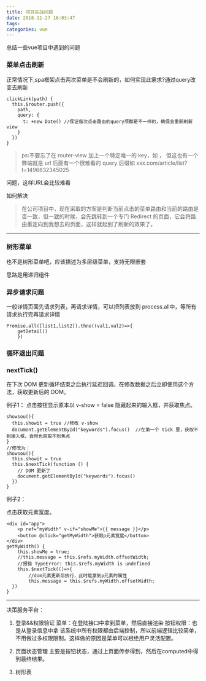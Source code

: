 ```yaml
---
title: 项目实战问题
date: 2018-11-27 16:03:47
tags:
categories: vue
---
```

总结一些vue项目中遇到的问题

### 菜单点击刷新
正常情况下,spa框架点击两次菜单是不会刷新的，如何实现此需求?通过query改变去刷新

```
clickLink(path) {
  this.$router.push({
    path,
    query: {
      t: +new Date() //保证每次点击路由的query项都是不一样的，确保会重新刷新view
    }
  })
}
```

>ps:不要忘了在 router-view 加上一个特定唯一的 key，如 <router-view :key="$route.path"></router-view>， 但这也有一个弊端就是 url 后面有一个很难看的 query 后缀如 xxx.com/article/list?t=1496832345025

问题，这样URL会比较难看

如何解决

>在公司项目中，现在采取的方案是判断当前点击的菜单路由和当前的路由是否一致，但一致的时候，会先跳转到一个专门 Redirect 的页面，它会将路由重定向到我想去的页面，这样就起到了刷新的效果了。


***

### 树形菜单

也不是树形菜单吧，应该描述为多层级菜单，支持无限嵌套

思路是用递归组件


### 异步请求问题

一般详情页面先请求列表，再请求详情，可以把列表放到 process.all中，等所有请求执行完再请求详情

```
Promise.all([list1,list2]).thne((val1,val2)=>{
    getDetail()
    })
```

### 循环退出问题

### nextTick()

在下次 DOM 更新循环结束之后执行延迟回调。在修改数据之后立即使用这个方法，获取更新后的 DOM。

例子1：
点击按钮显示原本以 v-show = false 隐藏起来的输入框，并获取焦点。
```
showsou(){
  this.showit = true //修改 v-show
  document.getElementById("keywords").focus()  //在第一个 tick 里，获取不到输入框，自然也获取不到焦点
}
//修改为：
showsou(){
  this.showit = true
  this.$nextTick(function () {
    // DOM 更新了
    document.getElementById("keywords").focus()
  })
}
```

例子2：

点击获取元素宽度。
```
<div id="app">
    <p ref="myWidth" v-if="showMe">{{ message }}</p>
    <button @click="getMyWidth">获取p元素宽度</button>
</div>
getMyWidth() {
    this.showMe = true;
    //this.message = this.$refs.myWidth.offsetWidth;
    //报错 TypeError: this.$refs.myWidth is undefined
    this.$nextTick(()=>{
        //dom元素更新后执行，此时能拿到p元素的属性
        this.message = this.$refs.myWidth.offsetWidth;
  })
}
```

***
决策服务平台：

1. 登录&&权限验证
  菜单：在登陆接口中拿到菜单，然后直接渲染
  按钮权限：也是从登录信息中拿
  该系统中所有权限都由后端控制，所以前端逻辑比较简单，不用做过多权限限制。这样做的原因是菜单可以根绝用户灵活配置。
  
2. 页面状态管理
  主要是按钮状态，通过上页面传参得到，然后在computed中得到最终结果。

3. 树形表
